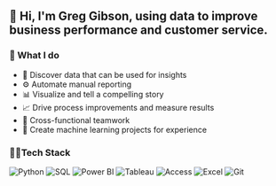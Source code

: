 ## 👋 Hi, I'm Greg Gibson, using data to improve business performance and customer service.

### 🤩 What I do
- 🔭 Discover data that can be used for insights
- ⚙️ Automate manual reporting
- 📊 Visualize and tell a compelling story
- 📈 Drive process improvements and measure results
- 🤝 Cross-functional teamwork
- 🤖 Create machine learning projects for experience

### 👨‍💻Tech Stack
![Python](https://img.shields.io/badge/-Python-blue?style=flat-square&logo=python)
![SQL](https://img.shields.io/badge/-SQL-black?style=flat-square&logo=postgresql)
![Power BI](https://img.shields.io/badge/-Power%20BI-yellow?style=flat-square&logo=powerbi)
![Tableau](https://img.shields.io/badge/-Tableau-orange?style=flat-square&logo=tableau)
![Access](https://img.shields.io/badge/-Access-red?style=flat-square&logo=access)
![Excel](https://img.shields.io/badge/-Excel-green?style=flat-square&logo=excel)
![Git](https://img.shields.io/badge/-Git-black?style=flat-square&logo=git)
